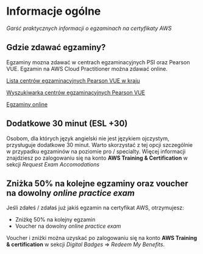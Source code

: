 # Informacje ogólne
*Garść praktycznych informacji o egzaminach na certyfikaty AWS*

## Gdzie zdawać egzaminy?

Egzaminy mozna zdawać w centrach egzaminacyjnych PSI oraz Pearson VUE. Egzamin na AWS Cloud Practitioner można zdawać online.

[Lista centrów egzaminacyjnych Pearson VUE w kraju](http://www.pearsonvue.com/servlet/vue.web2.core.Dispatcher?webContext=CandidateSite&webApp=TestCenterLocator&requestedAction=register&cid=374)

[Wyszukiwarka centrów egzaminacyjnych Pearson VUE](http://www.pearsonvue.com/es/locate/)

[Egzaminy online](https://home.pearsonvue.com/aws/onvue)

## Dodatkowe 30 minut (ESL +30)

Osobom, dla których język angielski nie jest językiem ojczystym, przysługuje dodatkowe 30 minut. Warto skorzystać z tej opcji szczególnie w przypadku egzaminów na poziomie pro / specialty. Więcej informacji znajdziesz po zalogowaniu się na konto **AWS Training & Certification** w sekcji *Request Exam Accomodations*

## Zniżka 50% na kolejne egzaminy oraz voucher na dowolny *online practice exam*

Jeśli zdałeś / zdałaś już jakiś egzamin na certyfikat AWS, otrzymujesz:
- Zniżkę 50% na kolejny egzamin
- Voucher na dowolny *online practice exam*

Voucher i zniżki można uzyskać po zalogowaniu się na konto **AWS Training & certification** w sekcji *Digital Badges* => *Redeem My Benefits*.